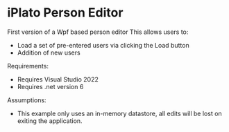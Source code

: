 # iPlato Person Editor

First version of a Wpf based person editor
This allows users to:
- Load a set of pre-entered users via clicking the Load button
- Addition of new users

Requirements:
- Requires Visual Studio 2022
- Requires .net version 6


Assumptions:
- This example only uses an in-memory datastore, all edits will be lost on exiting the application.

